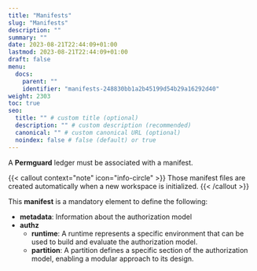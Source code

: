 ```yaml
---
title: "Manifests"
slug: "Manifests"
description: ""
summary: ""
date: 2023-08-21T22:44:09+01:00
lastmod: 2023-08-21T22:44:09+01:00
draft: false
menu:
  docs:
    parent: ""
    identifier: "manifests-248830bb1a2b45199d54b29a16292d40"
weight: 2303
toc: true
seo:
  title: "" # custom title (optional)
  description: "" # custom description (recommended)
  canonical: "" # custom canonical URL (optional)
  noindex: false # false (default) or true
---
```


A **Permguard** ledger must be associated with a manifest.

{{< callout context="note" icon="info-circle" >}}
Those manifest files are created automatically when a new workspace is initialized.
{{< /callout >}}

This **manifest**  is a mandatory element to define the following:

- **metadata**: Information about the authorization model
- **authz**
  - **runtime**: A runtime represents a specific environment that can be used to build and evaluate the authorization model.
  - **partition**: A partition defines a specific section of the authorization model, enabling a modular approach to its design.

